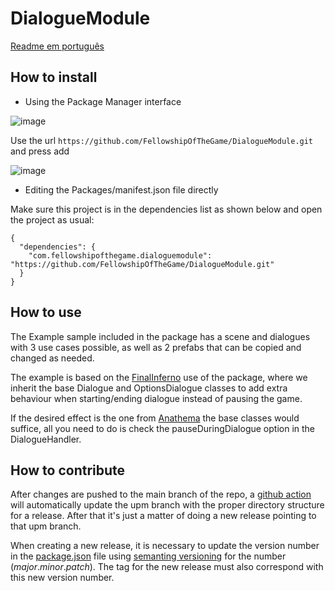# DialogueModule

[Readme em português](README_PORTUGUÊS.md)

## How to install
- Using the Package Manager interface

![image](https://user-images.githubusercontent.com/10902660/153759347-7959671b-517c-4c6f-8cf0-1b6ed2c5b7e5.png)

Use the url ```https://github.com/FellowshipOfTheGame/DialogueModule.git``` and press add

![image](https://user-images.githubusercontent.com/10902660/153759448-f436817a-42ce-49a5-bbfd-fca1406b8ede.png)

- Editing the Packages/manifest.json file directly

Make sure this project is in the dependencies list as shown below and open the project as usual:

    {
      "dependencies": {
        "com.fellowshipofthegame.dialoguemodule": "https://github.com/FellowshipOfTheGame/DialogueModule.git"
      }
    }

## How to use

The Example sample included in the package has a scene and dialogues with 3 use cases possible, as well as 2 prefabs that can be copied and changed as needed.

The example is based on the [FinalInferno](https://github.com/FellowshipOfTheGame/FinalInferno) use of the package, where we inherit the base Dialogue and OptionsDialogue classes to add extra behaviour when starting/ending dialogue instead of pausing the game.

If the desired effect is the one from [Anathema](https://github.com/FellowshipOfTheGame/anathema) the base classes would suffice, all you need to do is check the pauseDuringDialogue option in the DialogueHandler.

## How to contribute

After changes are pushed to the main branch of the repo, a [github action](.github/workflows/UpdateUPMBranch.yml) will automatically update the upm branch with the proper directory structure for a release. After that it's just a matter of doing a new release pointing to that upm branch.

When creating a new release, it is necessary to update the version number in the [package.json](Assets/UPM/package.json) file using [semanting versioning](https://semver.org/) for the number (_major_._minor_._patch_). The tag for the new release must also correspond with this new version number.

